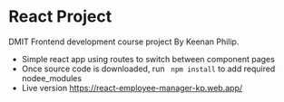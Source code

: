 # React Project

DMIT Frontend development course project By Keenan Philip.

- Simple react app using routes to switch between component pages
- Once source code is downloaded, run 
` npm install` to add required nodee_modules
- Live version https://react-employee-manager-kp.web.app/